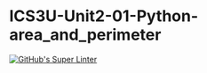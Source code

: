 # ICS3U-Unit2-01-Python-area_and_perimeter

[![GitHub's Super Linter](https://github.com/noah-mccaskill/ICS3U-Unit2-01-Python-area_and_perimeter/workflows/GitHub's%20Super%20Linter/badge.svg)](https://github.com/noah-mccaskill/ICS3U-Unit2-01-Python-area_and_perimeter/actions)
